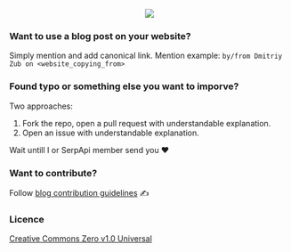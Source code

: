 

<p align="center">
  <img src="https://user-images.githubusercontent.com/78694043/162030076-8c595a40-31a0-4c25-bac6-4fec9a74d8a1.png" />
</p>


### Want to use a blog post on your website?

Simply mention and add canonical link. Mention example: `by/from Dmitriy Zub on <website_copying_from>`

### Found typo or something else you want to imporve?

Two approaches:
1. Fork the repo, open a pull request with understandable explanation.
2. Open an issue with understandable explanation.

Wait untill I or SerpApi member send you ❤️

### Want to contribute?

Follow [blog contribution guidelines](https://github.com/dimitryzub/serpapi-blog-posts-archive/wiki/Blog-contribution) ✍️

### Licence

[Creative Commons Zero v1.0 Universal](https://github.com/dimitryzub/serpapi-blog-posts-archive/blob/main/LICENSE)
